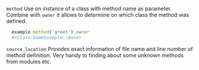 `method`
Use on instance of a class with method name as parameter.
Combine with `owner` it allows to determine on which class the method was defined.

```ruby
  example.method('greet').owner
  #<Class:SomeExample::Base>
```

`source_location`
Provides exact information of file name and line number of method definition.
Very handy to finding about some unknown methods from modules etc.
